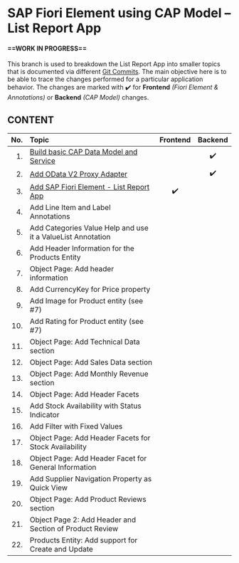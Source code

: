 # SAP Fiori Element using CAP Model – List Report App

#### ==WORK IN PROGRESS==

This branch is used to breakdown the List Report App into smaller topics that is documented via different [Git Commits][commits]. The main objective here is to be able to trace the changes performed for a particular application behavior. The changes are marked with ✔️ for **Frontend** _(Fiori Element & Annotations)_ or **Backend** _(CAP Model)_ changes.

## CONTENT

| No. | Topic | Frontend | Backend |
| ---:|:----- |:--------:|:-------:|
| 1.  | [Build basic CAP Data Model and Service][commit-1] |   | ✔️ |
| 2.  | [Add OData V2 Proxy Adapter][commit-2] |   | ✔️ |
| 3.  | [Add SAP Fiori Element - List Report App][commits] | ✔️ |   |
| 4.  | Add Line Item and Label Annotations |   |   |
| 5.  | Add Categories Value Help and use it a ValueList Annotation |   |   |
| 6.  | Add Header Information for the Products Entity |   |   |
| 7.  | Object Page: Add header information |   |   |
| 8.  | Add CurrencyKey for Price property |   |   |
| 9.  | Add Image for Product entity (see #7) |   |   |
| 10. | Add Rating for Product entity (see #7) |   |   |
| 11. | Object Page: Add Technical Data section |   |   |
| 12. | Object Page: Add Sales Data section |   |   |
| 13. | Object Page: Add Monthly Revenue section |   |   |
| 14. | Object Page: Add Header Facets |   |   |
| 15. | Add Stock Availability with Status Indicator |   |   |
| 16. | Add Filter with Fixed Values |   |   |
| 17. | Object Page: Add Header Facets for Stock Availability |   |   |
| 18. | Object Page: Add Header Facet for General Information  |   |   |
| 19. | Add Supplier Navigation Property as Quick View |   |   |
| 20. | Object Page: Add Product Reviews section |   |   |
| 21. | Object Page 2: Add Header and Section of Product Review |   |   |
| 22. | Products Entity: Add support for Create and Update |   |   |

[commits]: ../../commits/demo-list-report
[commit-1]: ../../commit/0baeed6310c132f0765c38288003471153eb205e
[commit-2]: ../../commit/e1e066b31adb313bccf2a9e932b30217cf026556